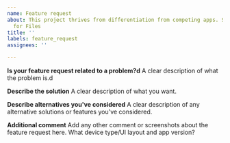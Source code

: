 ```yaml
---
name: Feature request
about: This project thrives from differentiation from competing apps. Suggest an idea
  for Files
title: ''
labels: feature_request
assignees: ''

---
```


<!-- 
🚨🚨🚨🚨🚨🚨🚨🚨🚨🚨🚨🚨🚨🚨🚨🚨🚨🚨🚨🚨🚨
I ACKNOWLEDGE THE FOLLOWING BEFORE PROCEEDING:
1. Issue may be deleted if it is not following the template
2. Only post one request per one feature request
3. Try not to make duplicates. Do a quick search before posting
4. Add a clarified title
-->

**Is your feature request related to a problem?d**
A clear description of what the problem is.d

**Describe the solution**
A clear description of what you want.

**Describe alternatives you've considered**
A clear description of any alternative solutions or features you've considered.

**Additional comment**
Add any other comment or screenshots about the feature request here. What device type/UI layout and app version?
